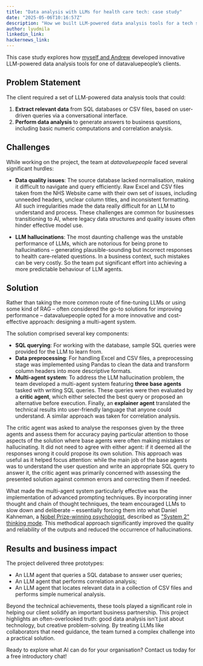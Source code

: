 ```yaml
---
title: "Data analysis with LLMs for health care tech: case study"
date: "2025-05-06T10:16:57Z"
description: "How we built LLM-powered data analysis tools for a tech startup."
author: lyudmila
linkedin_link:
hackernews_link:
---
```

This case study explores how [myself and Andrew](https://datavaluepeople.com/people/) developed
innovative LLM-powered data analysis tools for one of datavaluepeople’s clients.

## Problem Statement

The client required a set of LLM-powered data analysis tools that could:

1. **Extract relevant data** from SQL databases or CSV files, based on user-driven queries via a
   conversational interface.
2. **Perform data analysis** to generate answers to business questions, including basic numeric
   computations and correlation analysis.

## Challenges

While working on the project, the team at _datavaluepeople_ faced several significant hurdles:

- **Data quality issues**: The source database lacked normalisation, making it difficult to
  navigate and query efficiently. Raw Excel and CSV files taken from the NHS Website came with
  their own set of issues, including unneeded headers, unclear column titles, and inconsistent
  formatting. All such irregularities made the data really difficult for an LLM to understand and
  process. These challenges are common for businesses transitioning to AI, where legacy data
  structures and quality issues often hinder effective model use.

- **LLM hallucinations**: The most daunting challenge was the unstable performance of LLMs, which
  are notorious for being prone to hallucinations – generating plausible-sounding but incorrect
  responses to health care-related questions. In a business context, such mistakes can be very
  costly. So the team put significant effort into achieving a more predictable behaviour of LLM
  agents.

## Solution

Rather than taking the more common route of fine-tuning LLMs or using some kind of RAG – often
considered the go-to solutions for improving performance – datavaluepeople opted for a more
innovative and cost-effective approach: designing a multi-agent system.

The solution comprised several key components:

- **SQL querying**: For working with the database, sample SQL queries were provided for the LLM to
  learn from.
- **Data preprocessing**: For handling Excel and CSV files, a preprocessing stage was implemented
  using Pandas to clean the data and transform column headers into more descriptive formats.
- **Multi-agent system**: To address the LLM hallucination problem, the team developed a
  multi-agent system featuring **three base agents** tasked with writing SQL queries. These queries
  were then evaluated by a **critic agent**, which either selected the best query or proposed an
  alternative before execution. Finally, an **explainer agent** translated the technical results
  into user-friendly language that anyone could understand. A similar approach was taken for
  correlation analysis.

The critic agent was asked to analyse the responses given by the three agents and assess them for
accuracy paying particular attention to those aspects of the solution where base agents were often
making mistakes or hallucinating. It did not need to agree with either agent: if it deemed all the
responses wrong it could propose its own solution. This approach was useful as it helped focus
attention: while the main job of the base agents was to understand the user question and write an
appropriate SQL query to answer it, the critic agent was primarily concerned with assessing the
presented solution against common errors and correcting them if needed.

What made the multi-agent system particularly effective was the implementation of advanced
prompting techniques. By incorporating inner thought and chain of thought techniques, the team
encouraged LLMs to slow down and deliberate – essentially forcing them into what Daniel Kahneman, a
[Nobel Prize-winning psychologist](https://pr.princeton.edu/news/02/q4/1009-kahneman-b.htm),
described as ["System 2" thinking
mode](https://www.amazon.co.uk/Thinking-Fast-Slow-Daniel-Kahneman/dp/0141033576/ref=sr_1_1?dib=eyJ2IjoiMSJ9.t0urj2TOIWU_X4qDpckLiSEGlm3yTIO5f51IUDqICkwIJrtRfxJ0Gz1n7DbLo0M9Sr-PdsimUARc_UW16xcO-dGQPYKx7Qmnp-7dMHjsXgdioHIWqxtp_zAs5s2ddOVifoapTkrzJj6vxX5P3t_aA5A8RI_GIdOGLnwVIl9nStBahOcFnSoRUHacJ1TY-nKUY2bSyPPPhYHG6uJ2hH4MM86kTgXWC2dkD4fjq2Q17ss.CTd8Vr6VPnF8g232o5uU_3BKqao21V2k1Nt1NX6V_pI&dib_tag=se&qid=1746525428&refinements=p_27%3ADaniel+Kahneman&s=books&sr=1-1).
This methodical approach significantly improved the quality and reliability of the outputs and
reduced the occurrence of hallucinations.

## Results and business impact

The project delivered three prototypes:

- An LLM agent that queries a SQL database to answer user queries;
- An LLM agent that performs correlation analysis;
- An LLM agent that locates relevant data in a collection of CSV files and performs simple
  numerical analysis.

Beyond the technical achievements, these tools played a significant role in helping our client
solidify an important business partnership. This project highlights an often-overlooked truth: good
data analysis isn't just about technology, but creative problem-solving. By treating LLMs like
collaborators that need guidance, the team turned a complex challenge into a practical solution.

Ready to explore what AI can do for your organisation? Contact us today for a free introductory
chat!
